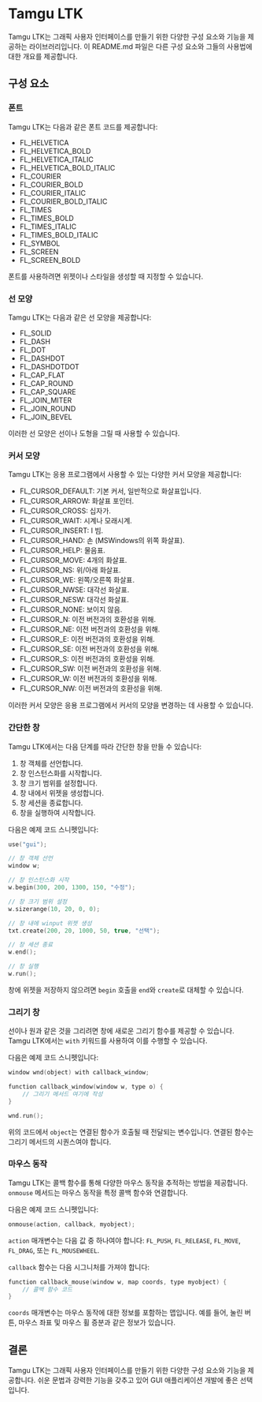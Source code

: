 # Tamgu LTK

Tamgu LTK는 그래픽 사용자 인터페이스를 만들기 위한 다양한 구성 요소와 기능을 제공하는 라이브러리입니다. 이 README.md 파일은 다른 구성 요소와 그들의 사용법에 대한 개요를 제공합니다.

## 구성 요소

### 폰트

Tamgu LTK는 다음과 같은 폰트 코드를 제공합니다:

- FL_HELVETICA
- FL_HELVETICA_BOLD
- FL_HELVETICA_ITALIC
- FL_HELVETICA_BOLD_ITALIC
- FL_COURIER
- FL_COURIER_BOLD
- FL_COURIER_ITALIC
- FL_COURIER_BOLD_ITALIC
- FL_TIMES
- FL_TIMES_BOLD
- FL_TIMES_ITALIC
- FL_TIMES_BOLD_ITALIC
- FL_SYMBOL
- FL_SCREEN
- FL_SCREEN_BOLD

폰트를 사용하려면 위젯이나 스타일을 생성할 때 지정할 수 있습니다.

### 선 모양

Tamgu LTK는 다음과 같은 선 모양을 제공합니다:

- FL_SOLID
- FL_DASH
- FL_DOT
- FL_DASHDOT
- FL_DASHDOTDOT
- FL_CAP_FLAT
- FL_CAP_ROUND
- FL_CAP_SQUARE
- FL_JOIN_MITER
- FL_JOIN_ROUND
- FL_JOIN_BEVEL

이러한 선 모양은 선이나 도형을 그릴 때 사용할 수 있습니다.

### 커서 모양

Tamgu LTK는 응용 프로그램에서 사용할 수 있는 다양한 커서 모양을 제공합니다:

- FL_CURSOR_DEFAULT: 기본 커서, 일반적으로 화살표입니다.
- FL_CURSOR_ARROW: 화살표 포인터.
- FL_CURSOR_CROSS: 십자가.
- FL_CURSOR_WAIT: 시계나 모래시계.
- FL_CURSOR_INSERT: I 빔.
- FL_CURSOR_HAND: 손 (MSWindows의 위쪽 화살표).
- FL_CURSOR_HELP: 물음표.
- FL_CURSOR_MOVE: 4개의 화살표.
- FL_CURSOR_NS: 위/아래 화살표.
- FL_CURSOR_WE: 왼쪽/오른쪽 화살표.
- FL_CURSOR_NWSE: 대각선 화살표.
- FL_CURSOR_NESW: 대각선 화살표.
- FL_CURSOR_NONE: 보이지 않음.
- FL_CURSOR_N: 이전 버전과의 호환성을 위해.
- FL_CURSOR_NE: 이전 버전과의 호환성을 위해.
- FL_CURSOR_E: 이전 버전과의 호환성을 위해.
- FL_CURSOR_SE: 이전 버전과의 호환성을 위해.
- FL_CURSOR_S: 이전 버전과의 호환성을 위해.
- FL_CURSOR_SW: 이전 버전과의 호환성을 위해.
- FL_CURSOR_W: 이전 버전과의 호환성을 위해.
- FL_CURSOR_NW: 이전 버전과의 호환성을 위해.

이러한 커서 모양은 응용 프로그램에서 커서의 모양을 변경하는 데 사용할 수 있습니다.

### 간단한 창

Tamgu LTK에서는 다음 단계를 따라 간단한 창을 만들 수 있습니다:

1. 창 객체를 선언합니다.
2. 창 인스턴스화를 시작합니다.
3. 창 크기 범위를 설정합니다.
4. 창 내에서 위젯을 생성합니다.
5. 창 세션을 종료합니다.
6. 창을 실행하여 시작합니다.

다음은 예제 코드 스니펫입니다:

```cpp
use("gui");

// 창 객체 선언
window w;

// 창 인스턴스화 시작
w.begin(300, 200, 1300, 150, "수정");

// 창 크기 범위 설정
w.sizerange(10, 20, 0, 0);

// 창 내에 winput 위젯 생성
txt.create(200, 20, 1000, 50, true, "선택");

// 창 세션 종료
w.end();

// 창 실행
w.run();
```

창에 위젯을 저장하지 않으려면 `begin` 호출을 `end`와 `create`로 대체할 수 있습니다.

### 그리기 창

선이나 원과 같은 것을 그리려면 창에 새로운 그리기 함수를 제공할 수 있습니다. Tamgu LTK에서는 `with` 키워드를 사용하여 이를 수행할 수 있습니다.

다음은 예제 코드 스니펫입니다:

```cpp
window wnd(object) with callback_window;

function callback_window(window w, type o) {
    // 그리기 메서드 여기에 작성
}

wnd.run();
```

위의 코드에서 `object`는 연결된 함수가 호출될 때 전달되는 변수입니다. 연결된 함수는 그리기 메서드의 시퀀스여야 합니다.

### 마우스 동작

Tamgu LTK는 콜백 함수를 통해 다양한 마우스 동작을 추적하는 방법을 제공합니다. `onmouse` 메서드는 마우스 동작을 특정 콜백 함수와 연결합니다.

다음은 예제 코드 스니펫입니다:

```cpp
onmouse(action, callback, myobject);
```

`action` 매개변수는 다음 값 중 하나여야 합니다: `FL_PUSH`, `FL_RELEASE`, `FL_MOVE`, `FL_DRAG`, 또는 `FL_MOUSEWHEEL`.

`callback` 함수는 다음 시그니처를 가져야 합니다:

```cpp
function callback_mouse(window w, map coords, type myobject) {
    // 콜백 함수 코드
}
```

`coords` 매개변수는 마우스 동작에 대한 정보를 포함하는 맵입니다. 예를 들어, 눌린 버튼, 마우스 좌표 및 마우스 휠 증분과 같은 정보가 있습니다.

## 결론

Tamgu LTK는 그래픽 사용자 인터페이스를 만들기 위한 다양한 구성 요소와 기능을 제공합니다. 쉬운 문법과 강력한 기능을 갖추고 있어 GUI 애플리케이션 개발에 좋은 선택입니다.